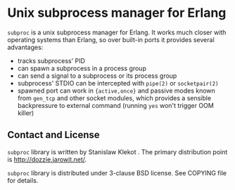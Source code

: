 Unix subprocess manager for Erlang
==================================

`subproc` is a unix subprocess manager for Erlang. It works much closer with
operating systems than Erlang, so over built-in ports it provides several
advantages:

* tracks subprocess' PID
* can spawn a subprocess in a process group
* can send a signal to a subprocess or its process group
* subprocess' STDIO can be intercepted with `pipe(2)` or `socketpair(2)`
* spawned port can work in `{active,once}` and passive modes known from
  `gen_tcp` and other socket modules, which provides a sensible backpressure
  to external command (running `yes` won't trigger OOM killer)

Contact and License
-------------------

`subproc` library is written by Stanislaw Klekot <dozzie at jarowit.net>.
The primary distribution point is <http://dozzie.jarowit.net/>.

`subproc` library is distributed under 3-clause BSD license. See COPYING file
for details.
